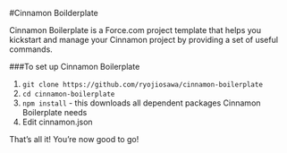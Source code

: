 #Cinnamon Boilderplate

Cinnamon Boilerplate is a Force.com project template that helps you kickstart and manage your Cinnamon project by providing a set of useful commands.

###To set up Cinnamon Boilerplate
1. `git clone https://github.com/ryojiosawa/cinnamon-boilerplate`
2. `cd cinnamon-boilerplate`
3. `npm install` - this downloads all dependent packages Cinnamon Boilerplate needs
4. Edit cinnamon.json

That’s all it!  You’re now good to go!

